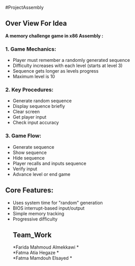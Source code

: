 
#ProjectAssembly 
## Over View For Idea

**A memory challenge game in x86 Assembly :**

### 1. Game Mechanics:
- Player must remember a randomly generated sequence
- Difficulty increases with each level (starts at level 3)
- Sequence gets longer as levels progress
- Maximum level is 10

### 2. Key Procedures:
- Generate random sequence
- Display sequence briefly
- Clear screen
- Get player input
- Check input accuracy

### 3. Game Flow:
- Generate sequence
- Show sequence
- Hide sequence
- Player recalls and inputs sequence
- Verify input
- Advance level or end game

## Core Features:
- Uses system time for "random" generation
- BIOS interrupt-based input/output
- Simple memory tracking
- Progressive difficulty
  ## Team_Work
  *Farida Mahmoud Almekkawi *<br>
  *Fatma Atia Hegaze *<br>
  *Fatma Mamdouh Elsayed *<br>
